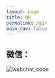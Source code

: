 ```yaml
---
layout: page
title: QQ
permalink: /qq/
main_nav: false
---
```


## 微信：
<img src="http://www.hjboo.com/assets/images/webchat_code.jpg" alt="webchat_code" class="profile" align="center">
